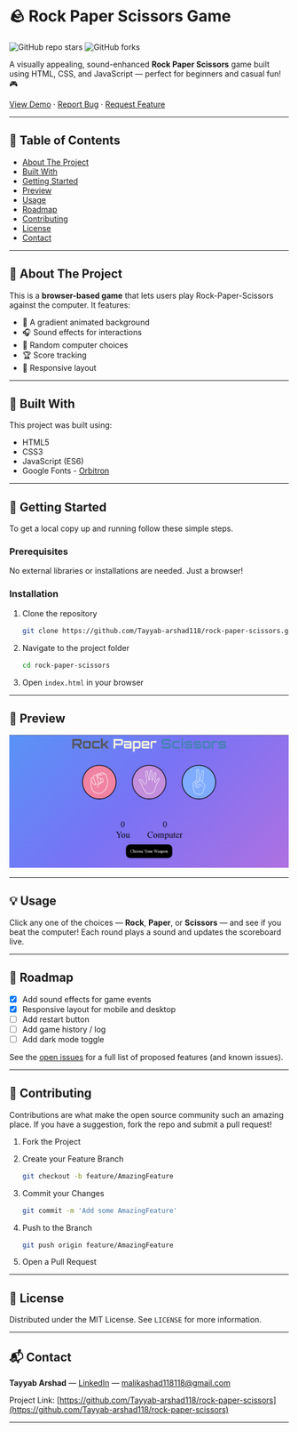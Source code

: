 # 🪨 Rock Paper Scissors Game

![GitHub repo stars](https://img.shields.io/github/stars/Tayyab-arshad118/rock-paper-scissors?style=social)
![GitHub forks](https://img.shields.io/github/forks/Tayyab-arshad118/rock-paper-scissors?style=social)

A visually appealing, sound-enhanced **Rock Paper Scissors** game built using HTML, CSS, and JavaScript — perfect for beginners and casual fun! 🎮

[View Demo](#preview) · [Report Bug](https://github.com/Tayyab-arshad118/rock-paper-scissors/issues) · [Request Feature](https://github.com/Tayyab-arshad118/rock-paper-scissors/issues)

---

## 📑 Table of Contents

* [About The Project](#about-the-project)
* [Built With](#built-with)
* [Getting Started](#getting-started)
* [Preview](#preview)
* [Usage](#usage)
* [Roadmap](#roadmap)
* [Contributing](#contributing)
* [License](#license)
* [Contact](#contact)

---

## 🧩 About The Project

This is a **browser-based game** that lets users play Rock-Paper-Scissors against the computer. It features:

* 🎨 A gradient animated background
* 🎧 Sound effects for interactions
* 🧠 Random computer choices
* 🏆 Score tracking
* 🎯 Responsive layout

---

## 🔧 Built With

This project was built using:

* HTML5
* CSS3
* JavaScript (ES6)
* Google Fonts - [Orbitron](https://fonts.google.com/specimen/Orbitron)

---

## 🚀 Getting Started

To get a local copy up and running follow these simple steps.

### Prerequisites

No external libraries or installations are needed. Just a browser!

### Installation

1. Clone the repository

   ```bash
   git clone https://github.com/Tayyab-arshad118/rock-paper-scissors.git
   ```

2. Navigate to the project folder

   ```bash
   cd rock-paper-scissors
   ```

3. Open `index.html` in your browser

---

## 📸 Preview

![Screenshot of the game](Screenshots/1.png)

---

## 💡 Usage

Click any one of the choices — **Rock**, **Paper**, or **Scissors** — and see if you beat the computer! Each round plays a sound and updates the scoreboard live.

---

## 📍 Roadmap

* [x] Add sound effects for game events
* [x] Responsive layout for mobile and desktop
* [ ] Add restart button
* [ ] Add game history / log
* [ ] Add dark mode toggle

See the [open issues](https://github.com/Tayyab-arshad118/rock-paper-scissors/issues) for a full list of proposed features (and known issues).

---

## 🤝 Contributing

Contributions are what make the open source community such an amazing place. If you have a suggestion, fork the repo and submit a pull request!

1. Fork the Project
2. Create your Feature Branch

   ```bash
   git checkout -b feature/AmazingFeature
   ```
3. Commit your Changes

   ```bash
   git commit -m 'Add some AmazingFeature'
   ```
4. Push to the Branch

   ```bash
   git push origin feature/AmazingFeature
   ```
5. Open a Pull Request

---

## 📄 License

Distributed under the MIT License. See `LICENSE` for more information.

---



## 📬 Contact

**Tayyab Arshad** — [LinkedIn](https://www.linkedin.com/in/tayyab-arshadd/) — [malikashad118118@gmail.com](mailto:malikashad118118@gmail.com)

Project Link: [https://github.com/Tayyab-arshad118/rock-paper-scissors](https://github.com/Tayyab-arshad118/rock-paper-scissors)

---

